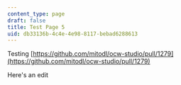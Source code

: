 ```yaml
---
content_type: page
draft: false
title: Test Page 5
uid: db33136b-4c4e-4e98-8117-bebad6288613
---
```

Testing [https://github.com/mitodl/ocw-studio/pull/1279](https://github.com/mitodl/ocw-studio/pull/1279)

Here's an edit